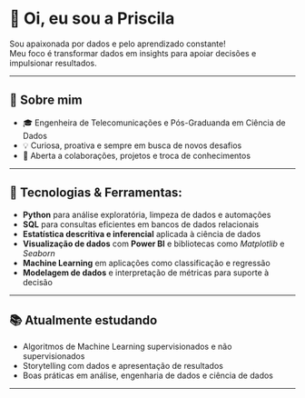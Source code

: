 # 👋 Oi, eu sou a Priscila

Sou apaixonada por dados e pelo aprendizado constante!  
Meu foco é transformar dados em insights para apoiar decisões e impulsionar resultados.

---

## 🚀 Sobre mim

- 🎓 Engenheira de Telecomunicações e Pós-Graduanda em Ciência de Dados
- 💡 Curiosa, proativa e sempre em busca de novos desafios
- 🤝 Aberta a colaborações, projetos e troca de conhecimentos

---

## 💼 Tecnologias & Ferramentas:

- **Python** para análise exploratória, limpeza de dados e automações  
- **SQL** para consultas eficientes em bancos de dados relacionais  
- **Estatística descritiva e inferencial** aplicada à ciência de dados  
- **Visualização de dados** com **Power BI** e bibliotecas como *Matplotlib* e *Seaborn*  
- **Machine Learning** em aplicações como classificação e regressão  
- **Modelagem de dados** e interpretação de métricas para suporte à decisão

---

## 📚 Atualmente estudando

- Algoritmos de Machine Learning supervisionados e não supervisionados
- Storytelling com dados e apresentação de resultados
- Boas práticas em análise, engenharia de dados e ciência de dados

---
